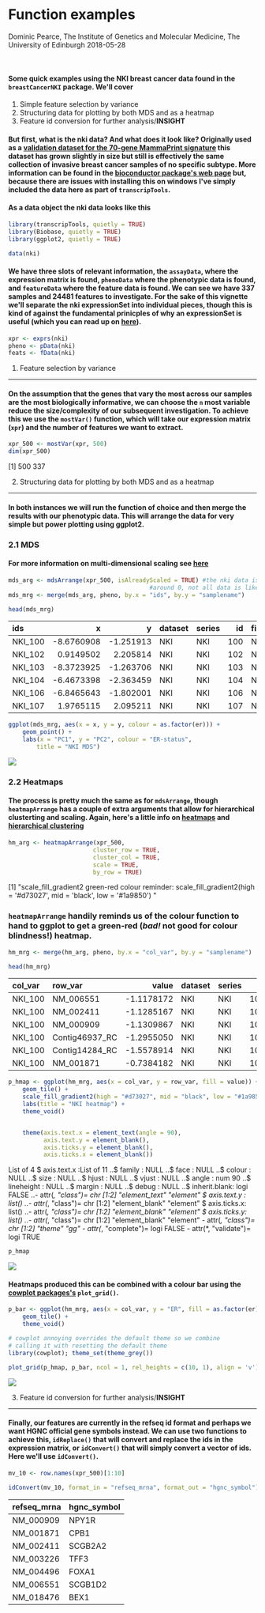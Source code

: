 Function examples
================
Dominic Pearce, The Institute of Genetics and Molecular Medicine, The University of Edinburgh
2018-05-28



 

#### Some quick examples using the NKI breast cancer data found in the `breastCancerNKI` package. We'll cover

1.  Simple feature selection by variance
2.  Structuring data for plotting by both MDS and as a heatmap
3.  Feature id conversion for further analysis/**INSIGHT**

#### But first, what is the nki data? And what does it look like? Originally used as a [validation dataset for the 70-gene MammaPrint signature](https://www.ncbi.nlm.nih.gov/pubmed/12490681) this dataset has grown slightly in size but still is effectively the same collection of invasive breast cancer samples of no specific subtype. More information can be found in the [bioconductor package's web page](http://bioconductor.org/packages/release/data/experiment/html/breastCancerNKI.html) but, because there are issues with installing this on windows I've simply included the data here as part of `transcripTools`.

#### As a data object the nki data looks like this

``` r
library(transcripTools, quietly = TRUE)
library(Biobase, quietly = TRUE)
library(ggplot2, quietly = TRUE)

data(nki)
```

#### We have three slots of relevant information, the `assayData`, where the expression matrix is found, `phenoData` where the phenotypic data is found, and `featureData` where the feature data is found. We can see we have 337 samples and 24481 features to investigate. For the sake of this vignette we'll separate the nki expressionSet into individual pieces, though this is kind of against the fundamental prinicples of why an expressionSet is useful (which you can read up on [here](http://www.bioconductor.org/packages/3.7/bioc/vignettes/Biobase/inst/doc/ExpressionSetIntroduction.pdf)).

``` r
xpr <- exprs(nki) 
pheno <- pData(nki)
feats <- fData(nki)
```

1. Feature selection by variance
--------------------------------

#### On the assumption that the genes that vary the most across our samples are the most biologically informative, we can choose the `n` most variable reduce the size/complexity of our subsequent investigation. To achieve this we use the `mostVar()` function, which will take our expression matrix (`xpr`) and the number of features we want to extract.

``` r
xpr_500 <- mostVar(xpr, 500)
dim(xpr_500)
```

\[1\] 500 337

2. Structuring data for plotting by both MDS and as a heatmap
-------------------------------------------------------------

#### In both instances we will run the function of choice and then merge the results with our phenotypic data. This will arrange the data for very simple but power plotting using ggplot2.

### 2.1 MDS

#### For more information on multi-dimensional scaling see [here](https://statquest.org/2017/12/11/statquest-mds-and-pcoa-clearly-explained/)

``` r
mds_arg <- mdsArrange(xpr_500, isAlreadyScaled = TRUE) #the nki data is scaled 
                                        #around 0, not all data is like this
mds_mrg <- merge(mds_arg, pheno, by.x = "ids", by.y = "samplename")

head(mds_mrg)
```

| ids      |           x|          y| dataset | series |   id| filename |  size|  age|   er|  grade| pgr | her2 |  brca.mutation|  e.dmfs|  t.dmfs|  node|  t.rfs|  e.rfs|  treatment|  tissue|  t.os|  e.os|
|:---------|-----------:|----------:|:--------|:-------|----:|:---------|-----:|----:|----:|------:|:----|:-----|--------------:|-------:|-------:|-----:|------:|------:|----------:|-------:|-----:|-----:|
| NKI\_100 |  -8.6760908|  -1.251913| NKI     | NKI    |  100| NA       |   2.0|   48|    0|      3| NA  | NA   |              1|      NA|      NA|     0|     NA|     NA|          0|       1|    NA|    NA|
| NKI\_102 |   0.9149502|   2.205814| NKI     | NKI    |  102| NA       |   1.5|   50|    1|      3| NA  | NA   |              0|       1|    1201|     0|   1201|      1|          0|       1|    NA|    NA|
| NKI\_103 |  -8.3723925|  -1.263706| NKI     | NKI    |  103| NA       |   3.0|   42|    0|      3| NA  | NA   |              0|       1|    1809|     0|   1809|      1|          0|       1|  2110|     1|
| NKI\_104 |  -6.4673398|  -2.363459| NKI     | NKI    |  104| NA       |   0.5|   34|    0|      2| NA  | NA   |              0|       1|     672|     0|    672|      1|          0|       1|    NA|    NA|
| NKI\_106 |  -6.8465643|  -1.802001| NKI     | NKI    |  106| NA       |   1.5|   35|    0|      3| NA  | NA   |              0|       1|     701|     0|    701|      1|          0|       1|    NA|    NA|
| NKI\_107 |   1.9765115|   2.095211| NKI     | NKI    |  107| NA       |   0.2|   38|    1|      3| NA  | NA   |              0|       1|     929|     0|    929|      1|          0|       1|  1261|     1|

``` r
ggplot(mds_mrg, aes(x = x, y = y, colour = as.factor(er))) + 
    geom_point() +
    labs(x = "PC1", y = "PC2", colour = "ER-status",
        title = "NKI MDS")
```

<img src="basic-workflow_files/figure-markdown_github/unnamed-chunk-7-1.png" style="display: block; margin: auto;" />

### 2.2 Heatmaps

#### The process is pretty much the same as for `mdsArrange`, though `heatmapArrange` has a couple of extra arguments that allow for hierarchical clusterting and scaling. Again, here's a little info on [heatmaps](https://www.youtube.com/watch?v=oMtDyOn2TCc) and [hierarchical clustering](https://www.youtube.com/watch?v=7xHsRkOdVwo)

``` r
hm_arg <- heatmapArrange(xpr_500, 
                        cluster_row = TRUE,
                        cluster_col = TRUE,
                        scale = TRUE,
                        by_row = TRUE) 
```

\[1\] "scale\_fill\_gradient2 green-red colour reminder: scale\_fill\_gradient2(high = '\#d73027', mid = 'black', low = '\#1a9850') "

### `heatmapArrange` handily reminds us of the colour function to hand to ggplot to get a green-red (*bad!* not good for colour blindness!) heatmap.

``` r
hm_mrg <- merge(hm_arg, pheno, by.x = "col_var", by.y = "samplename")

head(hm_mrg)
```

| col\_var | row\_var        |       value| dataset | series |   id| filename |  size|  age|   er|  grade| pgr | her2 |  brca.mutation|  e.dmfs|  t.dmfs|  node|  t.rfs|  e.rfs|  treatment|  tissue|  t.os|  e.os|
|:---------|:----------------|-----------:|:--------|:-------|----:|:---------|-----:|----:|----:|------:|:----|:-----|--------------:|-------:|-------:|-----:|------:|------:|----------:|-------:|-----:|-----:|
| NKI\_100 | NM\_006551      |  -1.1178172| NKI     | NKI    |  100| NA       |     2|   48|    0|      3| NA  | NA   |              1|      NA|      NA|     0|     NA|     NA|          0|       1|    NA|    NA|
| NKI\_100 | NM\_002411      |  -1.1285167| NKI     | NKI    |  100| NA       |     2|   48|    0|      3| NA  | NA   |              1|      NA|      NA|     0|     NA|     NA|          0|       1|    NA|    NA|
| NKI\_100 | NM\_000909      |  -1.1309867| NKI     | NKI    |  100| NA       |     2|   48|    0|      3| NA  | NA   |              1|      NA|      NA|     0|     NA|     NA|          0|       1|    NA|    NA|
| NKI\_100 | Contig46937\_RC |  -1.2955050| NKI     | NKI    |  100| NA       |     2|   48|    0|      3| NA  | NA   |              1|      NA|      NA|     0|     NA|     NA|          0|       1|    NA|    NA|
| NKI\_100 | Contig14284\_RC |  -1.5578914| NKI     | NKI    |  100| NA       |     2|   48|    0|      3| NA  | NA   |              1|      NA|      NA|     0|     NA|     NA|          0|       1|    NA|    NA|
| NKI\_100 | NM\_001871      |  -0.7384182| NKI     | NKI    |  100| NA       |     2|   48|    0|      3| NA  | NA   |              1|      NA|      NA|     0|     NA|     NA|          0|       1|    NA|    NA|

``` r
p_hmap <- ggplot(hm_mrg, aes(x = col_var, y = row_var, fill = value)) + 
    geom_tile() +
    scale_fill_gradient2(high = "#d73027", mid = "black", low = "#1a9850") + 
    labs(title = "NKI heatmap") +
    theme_void()


    theme(axis.text.x = element_text(angle = 90),
          axis.text.y = element_blank(),
          axis.ticks.y = element_blank(),
          axis.ticks.x = element_blank())
```

List of 4 $ axis.text.x :List of 11 ..$ family : NULL ..$ face : NULL ..$ colour : NULL ..$ size : NULL ..$ hjust : NULL ..$ vjust : NULL ..$ angle : num 90 ..$ lineheight : NULL ..$ margin : NULL ..$ debug : NULL ..$ inherit.blank: logi FALSE ..- attr(*, "class")= chr \[1:2\] "element\_text" "element" $ axis.text.y : list() ..- attr(*, "class")= chr \[1:2\] "element\_blank" "element" $ axis.ticks.x: list() ..- attr(*, "class")= chr \[1:2\] "element\_blank" "element" $ axis.ticks.y: list() ..- attr(*, "class")= chr \[1:2\] "element\_blank" "element" - attr(*, "class")= chr \[1:2\] "theme" "gg" - attr(*, "complete")= logi FALSE - attr(\*, "validate")= logi TRUE

``` r
p_hmap
```

<img src="basic-workflow_files/figure-markdown_github/unnamed-chunk-11-1.png" style="display: block; margin: auto;" />

#### Heatmaps produced this can be combined with a colour bar using the [cowplot packages's](https://cran.r-project.org/web/packages/cowplot/vignettes/introduction.html) `plot_grid()`.

``` r
p_bar <- ggplot(hm_mrg, aes(x = col_var, y = "ER", fill = as.factor(er))) +
    geom_tile() + 
    theme_void()

# cowplot annoying overrides the default theme so we combine
# calling it with resetting the default theme
library(cowplot); theme_set(theme_grey()) 

plot_grid(p_hmap, p_bar, ncol = 1, rel_heights = c(10, 1), align = 'v')
```

<img src="basic-workflow_files/figure-markdown_github/unnamed-chunk-12-1.png" style="display: block; margin: auto;" />

3. Feature id conversion for further analysis/**INSIGHT**
---------------------------------------------------------

#### Finally, our features are currently in the refseq id format and perhaps we want HGNC official gene symbols instead. We can use two functions to achieve this, `idReplace()` that will convert and replace the ids in the expression matrix, or `idConvert()` that will simply convert a vector of ids. Here we'll use `idConvert()`.

``` r
mv_10 <- row.names(xpr_500)[1:10]

idConvert(mv_10, format_in = "refseq_mrna", format_out = "hgnc_symbol")
```

| refseq\_mrna | hgnc\_symbol |
|:-------------|:-------------|
| NM\_000909   | NPY1R        |
| NM\_001871   | CPB1         |
| NM\_002411   | SCGB2A2      |
| NM\_003226   | TFF3         |
| NM\_004496   | FOXA1        |
| NM\_006551   | SCGB1D2      |
| NM\_018476   | BEX1         |
